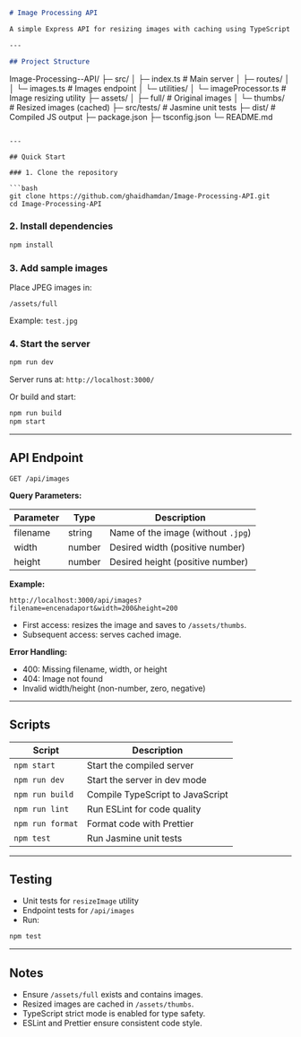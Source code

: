 

```markdown
# Image Processing API

A simple Express API for resizing images with caching using TypeScript and Sharp.

---

## Project Structure

```

Image-Processing--API/
├─ src/
│  ├─ index.ts               # Main server
│  ├─ routes/
│  │  └─ images.ts           # Images endpoint
│  └─ utilities/
│     └─ imageProcessor.ts   # Image resizing utility
├─ assets/
│  ├─ full/                  # Original images
│  └─ thumbs/                # Resized images (cached)
├─ src/tests/                # Jasmine unit tests
├─ dist/                     # Compiled JS output
├─ package.json
├─ tsconfig.json
└─ README.md

````

---

## Quick Start

### 1. Clone the repository

```bash
git clone https://github.com/ghaidhamdan/Image-Processing-API.git
cd Image-Processing-API
````


### 2. Install dependencies

```bash
npm install
```

### 3. Add sample images

Place JPEG images in:

```
/assets/full
```

Example: `test.jpg`

### 4. Start the server

```bash
npm run dev
```

Server runs at: `http://localhost:3000/`

Or build and start:

```bash
npm run build
npm start
```

---

## API Endpoint

```
GET /api/images
```

**Query Parameters:**

| Parameter | Type   | Description                        |
| --------- | ------ | ---------------------------------- |
| filename  | string | Name of the image (without `.jpg`) |
| width     | number | Desired width (positive number)    |
| height    | number | Desired height (positive number)   |

**Example:**

```
http://localhost:3000/api/images?filename=encenadaport&width=200&height=200
```

* First access: resizes the image and saves to `/assets/thumbs`.
* Subsequent access: serves cached image.

**Error Handling:**

* 400: Missing filename, width, or height
* 404: Image not found
* Invalid width/height (non-number, zero, negative)

---

## Scripts

| Script           | Description                      |
| ---------------- | -------------------------------- |
| `npm start`      | Start the compiled server        |
| `npm run dev`    | Start the server in dev mode     |
| `npm run build`  | Compile TypeScript to JavaScript |
| `npm run lint`   | Run ESLint for code quality      |
| `npm run format` | Format code with Prettier        |
| `npm test`       | Run Jasmine unit tests           |

---

## Testing

* Unit tests for `resizeImage` utility
* Endpoint tests for `/api/images`
* Run:

```bash
npm test
```

---

## Notes

* Ensure `/assets/full` exists and contains images.
* Resized images are cached in `/assets/thumbs`.
* TypeScript strict mode is enabled for type safety.
* ESLint and Prettier ensure consistent code style.

```

